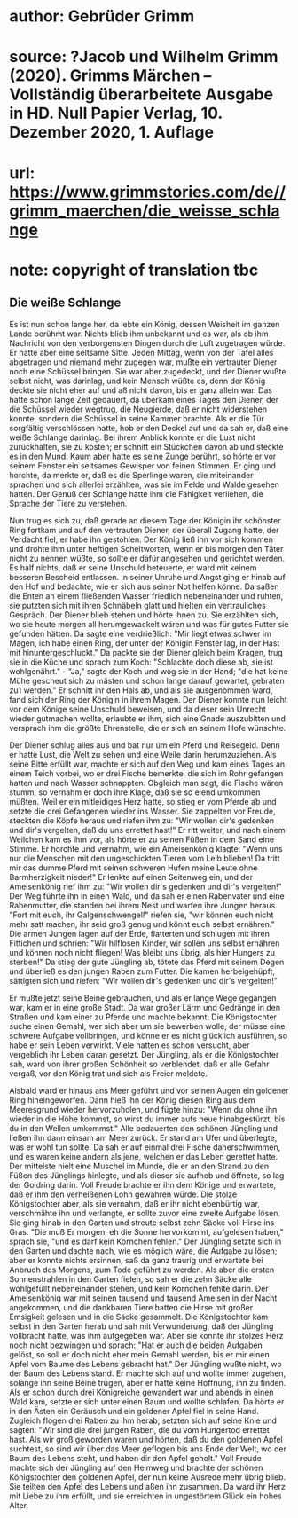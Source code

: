 # author: Gebrüder Grimm
# source: ?Jacob und Wilhelm Grimm (2020). Grimms Märchen – Vollständig überarbeitete Ausgabe in HD. Null Papier Verlag, 10. Dezember 2020, 1. Auflage
# url: https://www.grimmstories.com/de//grimm_maerchen/die_weisse_schlange
# note: copyright of translation tbc

## Die weiße Schlange 

Es ist nun schon lange her, da lebte ein König, dessen Weisheit im
ganzen Lande berühmt war. Nichts blieb ihm unbekannt und es war, als ob
ihm Nachricht von den verborgensten Dingen durch die Luft zugetragen
würde. Er hatte aber eine seltsame Sitte. Jeden Mittag, wenn von der
Tafel alles abgetragen und niemand mehr zugegen war, mußte ein
vertrauter Diener noch eine Schüssel bringen. Sie war aber zugedeckt,
und der Diener wußte selbst nicht, was darinlag, und kein Mensch wüßte
es, denn der König deckte sie nicht eher auf und aß nicht davon, bis er
ganz allein war. Das hatte schon lange Zeit gedauert, da überkam eines
Tages den Diener, der die Schüssel wieder wegtrug, die Neugierde, daß er
nicht widerstehen konnte, sondern die Schüssel in seine Kammer brachte.
Als er die Tür sorgfältig verschlössen hatte, hob er den Deckel auf und
da sah er, daß eine weiße Schlange darinlag. Bei ihrem Anblick konnte er
die Lust nicht zurückhalten, sie zu kosten; er schnitt ein Stückchen
davon ab und steckte es in den Mund. Kaum aber hatte es seine Zunge
berührt, so hörte er vor seinem Fenster ein seltsames Gewisper von
feinen Stimmen. Er ging und horchte, da merkte er, daß es die Sperlinge
waren, die miteinander sprachen und sich allerlei erzählten, was sie im
Felde und Walde gesehen hatten. Der Genuß der Schlange hatte ihm die
Fähigkeit verliehen, die Sprache der Tiere zu verstehen.

Nun trug es sich zu, daß gerade an diesem Tage der Königin ihr schönster
Ring fortkam und auf den vertrauten Diener, der überall Zugang hatte,
der Verdacht fiel, er habe ihn gestohlen. Der König ließ ihn vor sich
kommen und drohte ihm unter heftigen Scheltworten, wenn er bis morgen
den Täter nicht zu nennen wüßte, so sollte er dafür angesehen und
gerichtet werden. Es half nichts, daß er seine Unschuld beteuerte, er
ward mit keinem besseren Bescheid entlassen. In seiner Unruhe und Angst
ging er hinab auf den Hof und bedachte, wie er sich aus seiner Not
helfen könne. Da saßen die Enten an einem fließenden Wasser friedlich
nebeneinander und ruhten, sie putzten sich mit ihren Schnäbeln glatt und
hielten ein vertrauliches Gespräch. Der Diener blieb stehen und hörte
ihnen zu. Sie erzählten sich, wo sie heute morgen all herumgewackelt
wären und was für gutes Futter sie gefunden hätten. Da sagte eine
verdrießlich: "Mir liegt etwas schwer im Magen, ich habe einen Ring,
der unter der Königin Fenster lag, in der Hast mit hinuntergeschluckt."
Da packte sie der Diener gleich beim Kragen, trug sie in die Küche und
sprach zum Koch: "Schlachte doch diese ab, sie ist wohlgenährt." -
"Ja," sagte der Koch und wog sie in der Hand; "die hat keine Mühe
gescheut sich zu mästen und schon lange darauf gewartet, gebraten zu1
werden." Er schnitt ihr den Hals ab, und als sie ausgenommen ward, fand
sich der Ring der Königin in ihrem Magen. Der Diener konnte nun leicht
vor dem Könige seine Unschuld beweisen, und da dieser sein Unrecht
wieder gutmachen wollte, erlaubte er ihm, sich eine Gnade auszubitten
und versprach ihm die größte Ehrenstelle, die er sich an seinem Hofe
wünschte.

Der Diener schlug alles aus und bat nur um ein Pferd und Reisegeld. Denn
er hatte Lust, die Welt zu sehen und eine Weile darin herumzuziehen. Als
seine Bitte erfüllt war, machte er sich auf den Weg und kam eines Tages
an einem Teich vorbei, wo er drei Fische bemerkte, die sich im Rohr
gefangen hatten und nach Wasser schnappten. Obgleich man sagt, die
Fische wären stumm, so vernahm er doch ihre Klage, daß sie so elend
umkommen müßten. Weil er ein mitleidiges Herz hatte, so stieg er vom
Pferde ab und setzte die drei Gefangenen wieder ins Wasser. Sie
zappelten vor Freude, steckten die Köpfe heraus und riefen ihm zu: "Wir
wollen dir's gedenken und dir's vergelten, daß du uns errettet hast!"
Er ritt weiter, und nach einem Weilchen kam es ihm vor, als hörte er zu
seinen Füßen in dem Sand eine Stimme. Er horchte und vernahm, wie ein
Ameisenkönig klagte: "Wenn uns nur die Menschen mit den ungeschickten
Tieren vom Leib blieben! Da tritt mir das dumme Pferd mit seinen
schweren Hufen meine Leute ohne Barmherzigkeit nieder!" Er lenkte auf
einen Seitenweg ein, und der Ameisenkönig rief ihm zu: "Wir wollen
dir's gedenken und dir's vergelten!" Der Weg führte ihn in einen
Wald, und da sah er einen Rabenvater und eine Rabenmutter, die standen
bei ihrem Nest und warfen ihre Jungen heraus. "Fort mit euch, ihr
Galgenschwengel!" riefen sie, "wir können euch nicht mehr satt machen,
ihr seid groß genug und könnt euch selbst ernähren." Die armen Jungen
lagen auf der Erde, flatterten und schlugen mit ihren Fittichen und
schrien: "Wir hilflosen Kinder, wir sollen uns selbst ernähren und
können noch nicht fliegen! Was bleibt uns übrig, als hier Hungers zu
sterben!" Da stieg der gute Jüngling ab, tötete das Pferd mit seinem
Degen und überließ es den jungen Raben zum Futter. Die kamen
herbeigehüpft, sättigten sich und riefen: "Wir wollen dir's gedenken
und dir's vergelten!"

Er mußte jetzt seine Beine gebrauchen, und als er lange Wege gegangen
war, kam er in eine große Stadt. Da war großer Lärm und Gedränge in den
Straßen und kam einer zu Pferde und machte bekannt: Die Königstochter
suche einen Gemahl, wer sich aber um sie bewerben wolle, der müsse eine
schwere Aufgabe vollbringen, und könne er es nicht glücklich ausführen,
so habe er sein Leben verwirkt. Viele hatten es schon versucht, aber
vergeblich ihr Leben daran gesetzt. Der Jüngling, als er die
Königstochter sah, ward von ihrer großen Schönheit so verblendet, daß er
alle Gefahr vergaß, vor den König trat und sich als Freier meldete.

Alsbald ward er hinaus ans Meer geführt und vor seinen Augen ein
goldener Ring hineingeworfen. Dann hieß ihn der König diesen Ring aus
dem Meeresgrund wieder hervorzuholen, und fügte hinzu: "Wenn du ohne
ihn wieder in die Höhe kommst, so wirst du immer aufs neue
hinabgestürzt, bis du in den Wellen umkommst." Alle bedauerten den
schönen Jüngling und ließen ihn dann einsam am Meer zurück. Er stand am
Ufer und überlegte, was er wohl tun sollte. Da sah er auf einmal drei
Fische daherschwimmen, und es waren keine andern als jene, welchen er
das Leben gerettet hatte. Der mittelste hielt eine Muschel im Munde, die
er an den Strand zu den Füßen des Jünglings hinlegte, und als dieser sie
aufhob und öffnete, so lag der Goldring darin. Voll Freude brachte er
ihn dem Könige und erwartete, daß er ihm den verheißenen Lohn gewähren
würde. Die stolze Königstochter aber, als sie vernahm, daß er ihr nicht
ebenbürtig war, verschmähte ihn und verlangte, er sollte zuvor eine
zweite Aufgabe lösen. Sie ging hinab in den Garten und streute selbst
zehn Säcke voll Hirse ins Gras. "Die muß Er morgen, eh die Sonne
hervorkommt, aufgelesen haben," sprach sie, "und es darf kein Körnchen
fehlen." Der Jüngling setzte sich in den Garten und dachte nach, wie es
möglich wäre, die Aufgabe zu lösen; aber er konnte nichts ersinnen, saß
da ganz traurig und erwartete bei Anbruch des Morgens, zum Tode geführt
zu werden. Als aber die ersten Sonnenstrahlen in den Garten fielen, so
sah er die zehn Säcke alle wohlgefüllt nebeneinander stehen, und kein
Körnchen fehlte darin. Der Ameisenkönig war mit seinen tausend und
tausend Ameisen in der Nacht angekommen, und die dankbaren Tiere hatten
die Hirse mit großer Emsigkeit gelesen und in die Säcke gesammelt. Die
Königstochter kam selbst in den Garten herab und sah mit Verwunderung,
daß der Jüngling vollbracht hatte, was ihm aufgegeben war. Aber sie
konnte ihr stolzes Herz noch nicht bezwingen und sprach: "Hat er auch
die beiden Aufgaben gelöst, so soll er doch nicht eher mein Gemahl
werden, bis er mir einen Apfel vom Baume des Lebens gebracht hat." Der
Jüngling wußte nicht, wo der Baum des Lebens stand. Er machte sich auf
und wollte immer zugehen, solange ihn seine Beine trügen, aber er hatte
keine Hoffnung, ihn zu finden. Als er schon durch drei Königreiche
gewandert war und abends in einen Wald kam, setzte er sich unter einen
Baum und wollte schlafen. Da hörte er in den Ästen ein Geräusch und ein
goldener Apfel fiel in seine Hand. Zugleich flogen drei Raben zu ihm
herab, setzten sich auf seine Knie und sagten: "Wir sind die drei
jungen Raben, die du vom Hungertod errettet hast. Als wir groß geworden
waren und hörten, daß du den goldenen Apfel suchtest, so sind wir über
das Meer geflogen bis ans Ende der Welt, wo der Baum des Lebens steht,
und haben dir den Apfel geholt." Voll Freude machte sich der Jüngling
auf den Heimweg und brachte der schönen Königstochter den goldenen
Apfel, der nun keine Ausrede mehr übrig blieb. Sie teilten den Apfel des
Lebens und aßen ihn zusammen. Da ward ihr Herz mit Liebe zu ihm erfüllt,
und sie erreichten in ungestörtem Glück ein hohes Alter.
